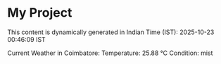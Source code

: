# My Project

This content is dynamically generated in Indian Time (IST): 2025-10-23 00:46:09 IST


Current Weather in Coimbatore:
Temperature: 25.88 °C
Condition: mist
